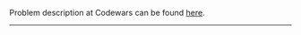 Problem description at Codewars can be found
[here](https://www.codewars.com/kata/55eea63119278d571d00006a/train/python).

-------------


